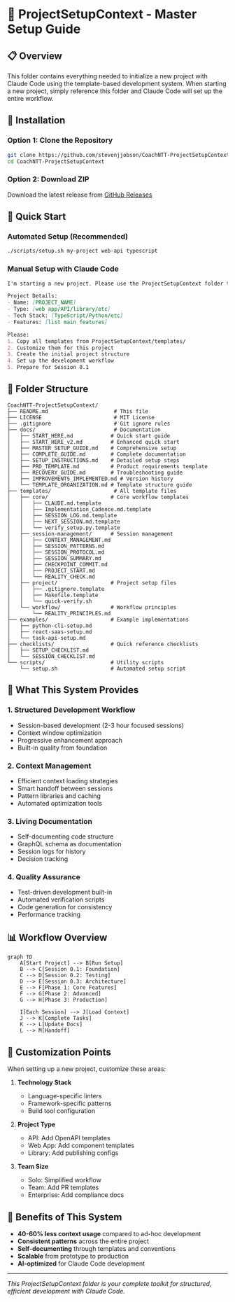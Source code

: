 # 🚀 ProjectSetupContext - Master Setup Guide

## 📋 Overview
This folder contains everything needed to initialize a new project with Claude Code using the template-based development system. When starting a new project, simply reference this folder and Claude Code will set up the entire workflow.

## 🚀 Installation

### Option 1: Clone the Repository
```bash
git clone https://github.com/stevenjjobson/CoachNTT-ProjectSetupContext.git
cd CoachNTT-ProjectSetupContext
```

### Option 2: Download ZIP
Download the latest release from [GitHub Releases](https://github.com/stevenjjobson/CoachNTT-ProjectSetupContext/releases)

## 🎯 Quick Start

### Automated Setup (Recommended)
```bash
./scripts/setup.sh my-project web-api typescript
```

### Manual Setup with Claude Code
```markdown
I'm starting a new project. Please use the ProjectSetupContext folder to set up the complete development workflow.

Project Details:
- Name: [PROJECT_NAME]
- Type: [web app/API/library/etc]
- Tech Stack: [TypeScript/Python/etc]
- Features: [list main features]

Please:
1. Copy all templates from ProjectSetupContext/templates/
2. Customize them for this project
3. Create the initial project structure
4. Set up the development workflow
5. Prepare for Session 0.1
```

## 📁 Folder Structure

```
CoachNTT-ProjectSetupContext/
├── README.md                     # This file
├── LICENSE                       # MIT License
├── .gitignore                    # Git ignore rules
├── docs/                         # Documentation
│   ├── START_HERE.md            # Quick start guide
│   ├── START_HERE_v2.md         # Enhanced quick start
│   ├── MASTER_SETUP_GUIDE.md    # Comprehensive setup
│   ├── COMPLETE_GUIDE.md        # Complete documentation
│   ├── SETUP_INSTRUCTIONS.md    # Detailed setup steps
│   ├── PRD_TEMPLATE.md          # Product requirements template
│   ├── RECOVERY_GUIDE.md        # Troubleshooting guide
│   ├── IMPROVEMENTS_IMPLEMENTED.md # Version history
│   └── TEMPLATE_ORGANIZATION.md # Template structure guide
├── templates/                    # All template files
│   ├── core/                    # Core workflow templates
│   │   ├── CLAUDE.md.template
│   │   ├── Implementation_Cadence.md.template
│   │   ├── SESSION_LOG.md.template
│   │   ├── NEXT_SESSION.md.template
│   │   └── verify_setup.py.template
│   ├── session-management/      # Session management
│   │   ├── CONTEXT_MANAGEMENT.md
│   │   ├── SESSION_PATTERNS.md
│   │   ├── SESSION_PROTOCOL.md
│   │   ├── SESSION_SUMMARY.md
│   │   ├── CHECKPOINT_COMMIT.md
│   │   ├── PROJECT_START.md
│   │   └── REALITY_CHECK.md
│   ├── project/                 # Project setup files
│   │   ├── .gitignore.template
│   │   ├── Makefile.template
│   │   └── quick-verify.sh
│   └── workflow/                # Workflow principles
│       └── REALITY_PRINCIPLES.md
├── examples/                    # Example implementations
│   ├── python-cli-setup.md
│   ├── react-saas-setup.md
│   └── task-api-setup.md
├── checklists/                  # Quick reference checklists
│   ├── SETUP_CHECKLIST.md
│   └── SESSION_CHECKLIST.md
└── scripts/                     # Utility scripts
    └── setup.sh                 # Automated setup script
```

## 🔧 What This System Provides

### 1. **Structured Development Workflow**
- Session-based development (2-3 hour focused sessions)
- Context window optimization
- Progressive enhancement approach
- Built-in quality from foundation

### 2. **Context Management**
- Efficient context loading strategies
- Smart handoff between sessions
- Pattern libraries and caching
- Automated optimization tools

### 3. **Living Documentation**
- Self-documenting code structure
- GraphQL schema as documentation
- Session logs for history
- Decision tracking

### 4. **Quality Assurance**
- Test-driven development built-in
- Automated verification scripts
- Code generation for consistency
- Performance tracking

## 📊 Workflow Overview

```mermaid
graph TD
    A[Start Project] --> B[Run Setup]
    B --> C[Session 0.1: Foundation]
    C --> D[Session 0.2: Testing]
    D --> E[Session 0.3: Architecture]
    E --> F[Phase 1: Core Features]
    F --> G[Phase 2: Advanced]
    G --> H[Phase 3: Production]
    
    I[Each Session] --> J[Load Context]
    J --> K[Complete Tasks]
    K --> L[Update Docs]
    L --> M[Handoff]
```

## 🎨 Customization Points

When setting up a new project, customize these areas:

1. **Technology Stack**
   - Language-specific linters
   - Framework-specific patterns
   - Build tool configuration

2. **Project Type**
   - API: Add OpenAPI templates
   - Web App: Add component templates
   - Library: Add publishing configs

3. **Team Size**
   - Solo: Simplified workflow
   - Team: Add PR templates
   - Enterprise: Add compliance docs

## 🚀 Benefits of This System

- **40-60% less context usage** compared to ad-hoc development
- **Consistent patterns** across the entire project
- **Self-documenting** through templates and conventions
- **Scalable** from prototype to production
- **AI-optimized** for Claude Code development

---

*This ProjectSetupContext folder is your complete toolkit for structured, efficient development with Claude Code.*